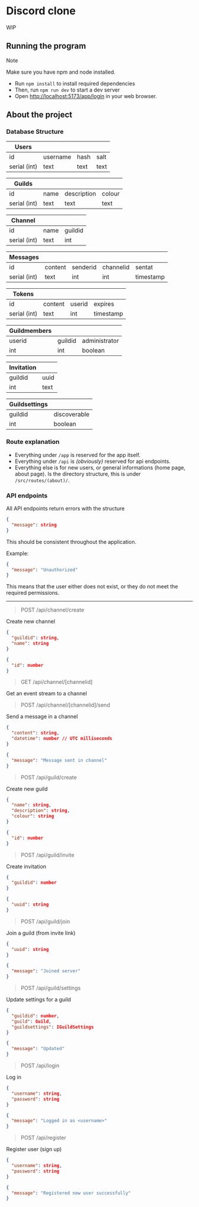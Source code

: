 # Discord clone

WIP

## Running the program

> [!NOTE]
> Make sure you have npm and node installed.

- Run ```npm install``` to install required dependencies
- Then, run ```npm run dev``` to start a dev server
- Open <http://localhost:5173/app/login> in your web browser.

## About the project

### Database Structure

Users||||
-|-|-|-
id|username|hash|salt
serial (int)|text|text|text

Guilds||||
-|-|-|-
id|name|description|colour
serial (int)|text|text|text

Channel|||
-|-|-
id|name|guildid
serial (int)|text|int

Messages|||||
-|-|-|-|-
id|content|senderid|channelid|sentat
serial (int)|text|int|int|timestamp

Tokens||||
-|-|-|-
id|content|userid|expires
serial (int)|text|int|timestamp

Guildmembers|||
-|-|-
userid|guildid|administrator
int|int|boolean

Invitation||
-|-
guildid|uuid
int|text

Guildsettings||
-|-
guildid|discoverable
int|boolean

### Route explanation

- Everything under `/app` is reserved for the app itself.
- Everything under `/api` is *(obviously)* reserved for api endpoints.
- Everything else is for new users, or general informations (home page, about page). Is the directory structure, this is under `/src/routes/(about)/`.

### API endpoints

All API endpoints return errors with the structure
```json
{
  "message": string
}
```
This should be consistent throughout the application.

Example:

```json
{
  "message": "Unauthorized"
}
```
This means that the user either does not exist, or they do not meet the required permissions.

---

> POST /api/channel/create

Create new channel

```json
{
  "guildid": string,
  "name": string
}
```

```json
{
  "id": number
}
```

> GET /api/channel/\[channelid\]

Get an event stream to a channel

> POST /api/channel/\[channelid\]/send

Send a message in a channel

```json
{
  "content": string,
  "datetime": number // UTC milliseconds
}
```

```json
{
  "message": "Message sent in channel"
}
```

> POST /api/guild/create

Create new guild

```json
{
  "name": string,
  "description": string,
  "colour": string
}
```

```json
{
  "id": number
}
```

> POST /api/guild/invite

Create invitation

```json
{
  "guildid": number
}
```

```json
{
  "uuid": string
}
```

> POST /api/guild/join

Join a guild (from invite link)

```json
{
  "uuid": string
}
```

```json
{
  "message": "Joined server"
}
```

> POST /api/guild/settings

Update settings for a guild

```json
{
  "guildid": number,
  "guild": Guild,
  "guildsettings": IGuildSettings
}
```

```json
{
  "message": "Updated"
}
```

> POST /api/login

Log in

```json
{
  "username": string,
  "password": string
}
```

```json
{
  "message": "Logged in as <username>"
}
```

> POST /api/register

Register user (sign up)

```json
{
  "username": string,
  "password": string
}
```

```json
{
  "message": "Registered new user successfully"
}
```